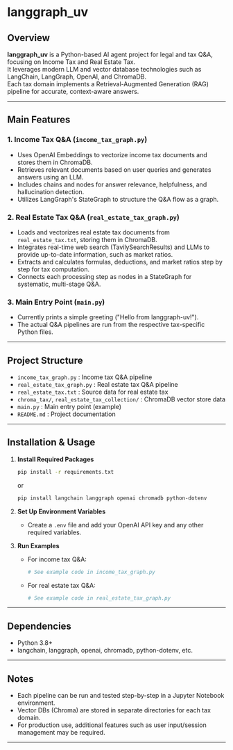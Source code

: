 # langgraph_uv

## Overview

**langgraph_uv** is a Python-based AI agent project for legal and tax Q&A, focusing on Income Tax and Real Estate Tax.  
It leverages modern LLM and vector database technologies such as LangChain, LangGraph, OpenAI, and ChromaDB.  
Each tax domain implements a Retrieval-Augmented Generation (RAG) pipeline for accurate, context-aware answers.

---

## Main Features

### 1. Income Tax Q&A (`income_tax_graph.py`)
- Uses OpenAI Embeddings to vectorize income tax documents and stores them in ChromaDB.
- Retrieves relevant documents based on user queries and generates answers using an LLM.
- Includes chains and nodes for answer relevance, helpfulness, and hallucination detection.
- Utilizes LangGraph's StateGraph to structure the Q&A flow as a graph.

### 2. Real Estate Tax Q&A (`real_estate_tax_graph.py`)
- Loads and vectorizes real estate tax documents from `real_estate_tax.txt`, storing them in ChromaDB.
- Integrates real-time web search (TavilySearchResults) and LLMs to provide up-to-date information, such as market ratios.
- Extracts and calculates formulas, deductions, and market ratios step by step for tax computation.
- Connects each processing step as nodes in a StateGraph for systematic, multi-stage Q&A.

### 3. Main Entry Point (`main.py`)
- Currently prints a simple greeting ("Hello from langgraph-uv!").
- The actual Q&A pipelines are run from the respective tax-specific Python files.

---

## Project Structure

- `income_tax_graph.py` : Income tax Q&A pipeline
- `real_estate_tax_graph.py` : Real estate tax Q&A pipeline
- `real_estate_tax.txt` : Source data for real estate tax
- `chroma_tax/`, `real_estate_tax_collection/` : ChromaDB vector store data
- `main.py` : Main entry point (example)
- `README.md` : Project documentation

---

## Installation & Usage

1. **Install Required Packages**
   ```bash
   pip install -r requirements.txt
   ```
   or
   ```bash
   pip install langchain langgraph openai chromadb python-dotenv
   ```

2. **Set Up Environment Variables**
   - Create a `.env` file and add your OpenAI API key and any other required variables.

3. **Run Examples**
   - For income tax Q&A:
     ```python
     # See example code in income_tax_graph.py
     ```
   - For real estate tax Q&A:
     ```python
     # See example code in real_estate_tax_graph.py
     ```

---

## Dependencies

- Python 3.8+
- langchain, langgraph, openai, chromadb, python-dotenv, etc.

---

## Notes

- Each pipeline can be run and tested step-by-step in a Jupyter Notebook environment.
- Vector DBs (Chroma) are stored in separate directories for each tax domain.
- For production use, additional features such as user input/session management may be required.

---
